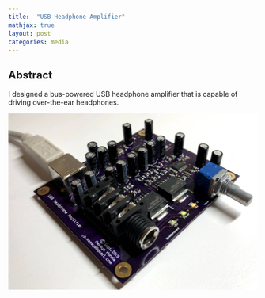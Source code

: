 ```yaml
---
title:  "USB Headphone Amplifier"
mathjax: true
layout: post
categories: media
---
```


## Abstract

I designed a bus-powered USB headphone amplifier that is capable of driving over-the-ear headphones. 

![USB Headphone Amp](/assets/images/IMG_4614.jpg)
